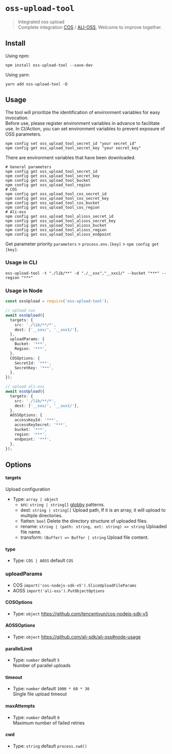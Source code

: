 # `oss-upload-tool`

> Integrated oss upload   
> Complete integration [COS](https://cloud.tencent.com/document/product/436/6474) / [ALI-OSS](https://help.aliyun.com/document_detail/32068.htm?spm=a2c4g.11186623.0.0.3e8ff2eeVjYbKz#concept-32068-zh), Welcome to improve together.

## Install

Using npm:

```console
npm install oss-upload-tool --save-dev
```

Using yarn:

```console
yarn add oss-upload-tool -D
```


## Usage

The tool will prioritize the identification of environment variables for easy invocation.   
Before use, please register environment variables in advance to facilitate use. In CI/Action, you can set environment variables to prevent exposure of OSS parameters.
```shell
npm config set oss_upload_tool_secret_id "your secret_id"
npm config get oss_upload_tool_secret_key "your secret_key"
```
There are environment variables that have been downloaded.
```shell
# General parameters
npm config get oss_upload_tool_secret_id
npm config get oss_upload_tool_secret_key
npm config get oss_upload_tool_bucket
npm config get oss_upload_tool_region
# COS
npm config get oss_upload_tool_cos_secret_id
npm config get oss_upload_tool_cos_secret_key
npm config get oss_upload_tool_cos_bucket
npm config get oss_upload_tool_cos_region
# Ali-oss
npm config get oss_upload_tool_alioss_secret_id
npm config get oss_upload_tool_alioss_secret_key
npm config get oss_upload_tool_alioss_bucket
npm config get oss_upload_tool_alioss_region
npm config get oss_upload_tool_alioss_endpoint
```
Get parameter priority `parameters` > `process.env.[key]` > `npm config get [key]`.

### Usage in CLI

```shell
oss-upload-tool -t "./lib/**" -d "./__xxx","__xxx1/" --bucket "***" --region "***"
```

### Usage in Node
```ts
const ossUpload = require('oss-upload-tool');

// upload cos
await ossUpload({
  targets: {
    src: './lib/**/*',
    dest: ['__xxx/', '__xxx1/'],
  },
  uploadParams: {
    Bucket: '***',
    Region: '***',
  },
  COSOptions: {
    SecretId: '***',
    SecretKey: '***',
  },
});

// upload ali-oss
await ossUpload({
  targets: {
    src: './lib/**/*',
    dest: ['__xxx/', '__xxx1/'],
  },
  AOSSOptions: {
    accessKeyId: '***',
    accessKeySecret: '***',
    bucket: '***',
    region: '***',
    endpoint: '***',
  },
});
```

## Options

#### targets

Upload configuration

* Type: `array | object`
  * src: `string | string[]` [globby](https://www.npmjs.com/package/globby) patterns.
  * dest: `string | string[]` Upload path, If it is an array, it will upload to multiple directories.
  * flatten: `bool` Delete the directory structure of uploaded files.
  * rename: `string | (path: string, ext: string) => string` Uploaded file name.
  * transform: `(Buffer) => Buffer | string` Upload file content.

#### type
* Type: `COS | AOSS` default `COS`

### uploadParams
* COS `import('cos-nodejs-sdk-v5').SliceUploadFileParams`
* AOSS `import('ali-oss').PutObjectOptions`

#### COSOptions
* Type: `object` https://github.com/tencentyun/cos-nodejs-sdk-v5

#### AOSSOptions
* Type: `object` https://github.com/ali-sdk/ali-oss#node-usage 

#### parallelLimit
* Type: `number` default `5`   
Number of parallel uploads

#### timeout
* Type: `number` default `1000 * 60 * 30`     
Single file upload timeout

#### maxAttempts
* Type: `number` default `0`     
Maximum number of failed retries   

#### cwd
* Type: `string` default `process.cwd()`
